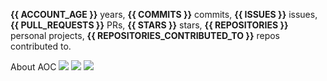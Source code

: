 **{{ ACCOUNT_AGE }}** years, **{{ COMMITS }}** commits, **{{ ISSUES }}** issues, **{{ PULL_REQUESTS }}** PRs, **{{ STARS }}** stars, **{{ REPOSITORIES }}** personal projects, **{{ REPOSITORIES_CONTRIBUTED_TO }}** repos contributed to.

About AOC ![](https://img.shields.io/badge/stars%20⭐-12-yellow) ![](https://img.shields.io/badge/day%20📅-6-blue) ![](https://img.shields.io/badge/days%20completed-6-red)
